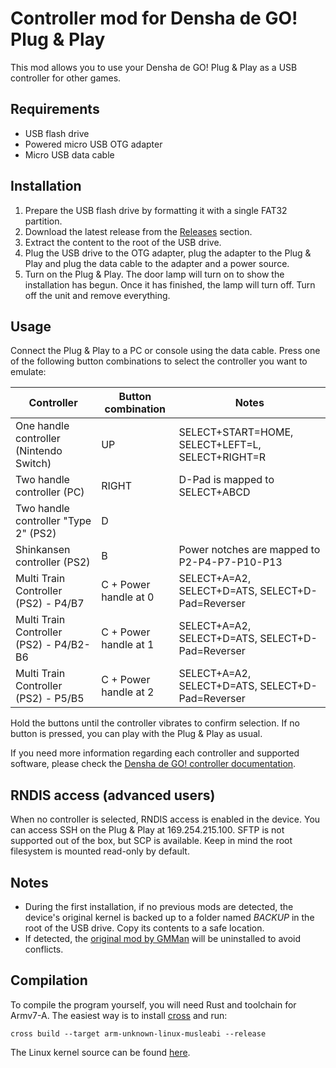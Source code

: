 # Controller mod for Densha de GO! Plug & Play

This mod allows you to use your Densha de GO! Plug & Play as a USB controller for other games.

## Requirements

- USB flash drive
- Powered micro USB OTG adapter
- Micro USB data cable

## Installation

1. Prepare the USB flash drive by formatting it with a single FAT32 partition.
2. Download the latest release from the [Releases](https://github.com/MarcRiera/ddgo-pnp-controller/releases) section.
3. Extract the content to the root of the USB drive.
4. Plug the USB drive to the OTG adapter, plug the adapter to the Plug & Play and plug the data cable to the adapter and a power source.
5. Turn on the Plug & Play. The door lamp will turn on to show the installation has begun. Once it has finished, the lamp will turn off. Turn off the unit and remove everything.

## Usage

Connect the Plug & Play to a PC or console using the data cable. Press one of the following button combinations to select the controller you want to emulate:

| Controller                              | Button combination    | Notes                                            |
|-----------------------------------------|-----------------------|--------------------------------------------------|
| One handle controller (Nintendo Switch) | UP                    | SELECT+START=HOME, SELECT+LEFT=L, SELECT+RIGHT=R |
| Two handle controller (PC)              | RIGHT                 | D-Pad is mapped to SELECT+ABCD                   |
| Two handle controller "Type 2" (PS2)    | D                     |                                                  |
| Shinkansen controller (PS2)             | B                     | Power notches are mapped to P2-P4-P7-P10-P13     |
| Multi Train Controller (PS2) - P4/B7    | C + Power handle at 0 | SELECT+A=A2, SELECT+D=ATS, SELECT+D-Pad=Reverser |
| Multi Train Controller (PS2) - P4/B2-B6 | C + Power handle at 1 | SELECT+A=A2, SELECT+D=ATS, SELECT+D-Pad=Reverser |
| Multi Train Controller (PS2) - P5/B5    | C + Power handle at 2 | SELECT+A=A2, SELECT+D=ATS, SELECT+D-Pad=Reverser |

Hold the buttons until the controller vibrates to confirm selection. If no button is pressed, you can play with the Plug & Play as usual.

If you need more information regarding each controller and supported software, please check the [Densha de GO! controller documentation](https://marcriera.github.io/ddgo-controller-docs).

## RNDIS access (advanced users)

When no controller is selected, RNDIS access is enabled in the device. You can access SSH on the Plug & Play at 169.254.215.100. SFTP is not supported out of the box, but SCP is available. Keep in mind the root filesystem is mounted read-only by default.

## Notes

- During the first installation, if no previous mods are detected, the device's original kernel is backed up to a folder named *BACKUP* in the root of the USB drive. Copy its contents to a safe location.
- If detected, the [original mod by GMMan](https://github.com/GMMan/dengo-plug-and-play-controller) will be uninstalled to avoid conflicts.

## Compilation

To compile the program yourself, you will need Rust and toolchain for Armv7-A. The easiest way is to install [cross](https://github.com/cross-rs/cross) and run:

```cross build --target arm-unknown-linux-musleabi --release```

The Linux kernel source can be found [here](https://github.com/MarcRiera/dengo-plug-and-play-kernel).
